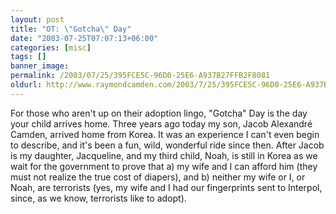 ```yaml
---
layout: post
title: "OT: \"Gotcha\" Day"
date: "2003-07-25T07:07:13+06:00"
categories: [misc]
tags: []
banner_image: 
permalink: /2003/07/25/395FCE5C-96D0-25E6-A937B27FFB2F8081
oldurl: http://www.raymondcamden.com/2003/7/25/395FCE5C-96D0-25E6-A937B27FFB2F8081
---
```


For those who aren't up on their adoption lingo, "Gotcha" Day is the day your child arrives home. Three years ago today my son, Jacob Alexandr&eacute; Camden, arrived home from Korea. It was an experience I can't even begin to describe, and it's been a fun, wild, wonderful ride since then. After Jacob is my daughter, Jacqueline, and my third child, Noah, is still in Korea as we wait for the government to prove that a) my wife and I can afford him (they must not realize the true cost of diapers), and b) neither my wife or I, or Noah, are terrorists (yes, my wife and I had our fingerprints sent to Interpol, since, as we know, terrorists like to adopt).